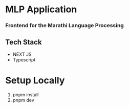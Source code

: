 # MLP Application
### Frontend for the **Marathi Language Processing**

## Tech Stack 
- NEXT JS
- Typescript

# Setup Locally 
1. pnpm install
2. pnpm dev

